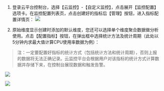 1) 登录云平台控制台，选择【云监控】-【自定义监控】，点击展开【监控配置】选项卡。在监控配置列表页，点击创建好的指标后【管理】按钮，进入指标配置详情页：
![](http://imgcache.tce.fsphere.cn/static/mccdn.qcloud.com/static/img/7a006801eb63d6a8e03f4b8fb1ab49ee/image.png)

2) 原始维度显示创建时添加的默认维度，您还可以选择单个维度聚合数据做分析使用。点击【配置指标】按钮，在弹出框中选择统计方法及统计周期（此处以5分钟内求最大值计算CPU使用率数据为例）：
> 注：一定要配置好指标的统计方式（包括统计方法和统计周期），否则上报的数据将无法正确记录。云监控平台会根据用户对该指标的统计方式计算数据并存储下来，在控制台展现数据和触发告警。

![](http://imgcache.tce.fsphere.cn/static/mccdn.qcloud.com/static/img/e727f69b913c14335bd42f0d62d58d45/image.png)

![](http://imgcache.tce.fsphere.cn/static/mccdn.qcloud.com/static/img/1bad0b345a09df8b2bfc106bbcad4dbe/image.png)